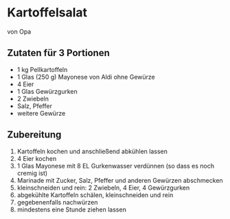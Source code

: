 # Kartoffelsalat

von Opa


## Zutaten für 3 Portionen

* 1 kg Pellkartoffeln
* 1 Glas (250 g) Mayonese von Aldi ohne Gewürze
* 4 Eier
* 1 Glas Gewürzgurken
* 2 Zwiebeln
* Salz, Pfeffer
* weitere Gewürze


## Zubereitung

1. Kartoffeln kochen und anschließend abkühlen lassen
2. 4 Eier kochen
3. 1 Glas Mayonese mit 8 EL Gurkenwasser verdünnen (so dass es noch cremig ist)
4. Marinade mit Zucker, Salz, Pfeffer und anderen Gewürzen abschmecken
5. kleinschneiden und rein: 2 Zwiebeln, 4 Eier, 4 Gewürzgurken
7. abgekühlte Kartoffeln schälen, kleinschneiden und rein
8. gegebenenfalls nachwürzen
9. mindestens eine Stunde ziehen lassen
